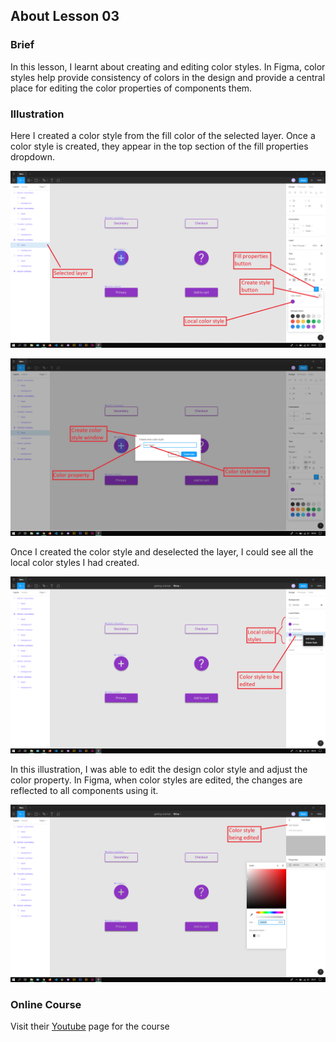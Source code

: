 ## About Lesson 03

### Brief
In this lesson, I learnt about creating and editing color styles. In Figma, color styles help provide consistency of colors in the design and provide a central place for editing the color properties of components them.

### Illustration

Here I created a color style from the fill color of the selected layer. Once a color style is created, they appear in the top section of the fill properties dropdown.

![Illustration Example](../assets/images/illustration03a.png)

![Illustration Example](../assets/images/illustration03b.png)

Once I created the color style and deselected the layer, I could see all the local color styles I had created.

![Illustration Example](../assets/images/illustration03c.png)

In this illustration, I was able to edit the design color style and adjust the color property. In Figma, when color styles are edited, the changes are reflected to all components using it.

![Illustration Example](../assets/images/illustration03d.png)

### Online Course
Visit their [Youtube](https://www.youtube.com/channel/UCQsVmhSa4X-G3lHlUtejzLA) page for the course